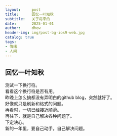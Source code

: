 ```yaml
---
layout:     post
title:      回忆一叶知秋
subtitle:   关于将来的
date:       2025-01-01
author:     dhew
header-img: img/post-bg-ios9-web.jpg
catalog: true
tags:
- 情绪
- 人间
---
```


## 回忆一叶知秋
测试一下换行符。  
看看这个换行符是否有用。  
昨晚上怎么搞都没有弄明白的github blog，突然就好了。  
好像就只是刷新和格式的问题。  
再看时，一切已经接近顺滑。  
再往下，就是自己解决各种问题了。  
下定决心。  
新的一年里，要自己动手，自己解决问题。
